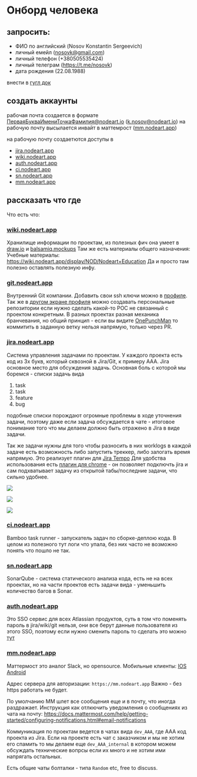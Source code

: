 # Онборд человека
## запросить:
- ФИО по английский (Nosov Konstantin Sergeevich)
- личный емейл (nosovk@gmail.com)
- личный телефон (+380505535424)
- личный телеграм (https://t.me/nosovk)
- дата рождения (22.08.1988)

внести в [гугл док](https://docs.google.com/spreadsheets/d/103UiQ-fhShKSiHiximhKpGHvuGg4kCKdVsVV3tr6iQ4/edit#gid=0)

## создать аккаунты
рабочая почта создается в формате ПерваяБукваИмениТочкаФамилия@nodeart.io (k.nosov@nodeart.io)
на рабочую почту высылается инвайт в маттемрост ([mm.nodeart.app](https://mm.nodeart.app))

на рабочую почту создаетются доступы в 
- [jira.nodeart.app](https://jira.nodeart.app)
- [wiki.nodeart.app](https://wiki.nodeart.app)
- [auth.nodeart.app](https://auth.nodeart.app)
- [ci.nodeart.app](https://ci.nodeart.app)
- [sn.nodeart.app](https://sn.nodeart.app)
- [mm.nodeart.app](https://mm.nodeart.app)


## рассказать что где
Что есть что:
### [wiki.nodeart.app](https://wiki.nodeart.app)
Хранилище информации по проектам, из полезных фич она умеет в [draw.io](https://app.diagrams.net/) и [balsamiq.mockups](https://balsamiq.com/wireframes/)
Там же есть материалы общего назначения:
Учебные материалы: https://wiki.nodeart.app/display/NOD/Nodeart+Education
Да и просто там полезно оставлять полезную инфу.

### [git.nodeart.app](https://git.nodeart.app)
Внутренний Git компании. 
Добавить свои ssh ключи можно в [профиле](https://git.nodeart.app/plugins/servlet/ssh/account/keys).
Так же в [другом экране профиля](https://git.nodeart.app/profile) можно создавать персональные репозитории если нужно сделать какой-то POC не связанный с проектом конкретным.
В разных проектах разная механика бранчевания, но общий принцип - если вы видите [OnePunchMan](https://i.imgur.com/YwTkrX9.png) то коммитить в заданную ветку нельзя напрямую, только через PR.

### [jira.nodeart.app](https://jira.nodeart.app)
Система управления задачами по проектам. У каждого проекта есть код из 3х букв, который сквозной в Jira/Git, к примеру AAA.
Jira основное место для обсуждения задачь. Основная боль с которой мы боремся - списки задачь вида 
1. task
2. task
3. feature
4. bug

подобные списки порождают огромные проблемы в ходе уточнения задачи, поэтому даже если задача обсуждается в чате - итоговое понимание того что мы делаем должно быть отражено в Jira в виде задачи.

Так же задачи нужны для того чтобы разносить в них worklogs
в каждой задаче есть возможность либо запустить треккер, либо залогать время напрямую. Это реализует плагин для [Jira Tempo](https://marketplace.atlassian.com/apps/6572/tempo-timesheets-time-tracking-reports)
Для удобства использования есть [плагин для chrome](https://chrome.google.com/webstore/detail/worklog-tracker/mgfdelfdhieiiniconbpbelkoellfgba) - он позволяет подключть jira и сам подхватывает задачу из открытой табы/последние задачи, что сильно удобнее.

![](https://i.imgur.com/1gt3oWM.png)

![](https://i.imgur.com/S6xTY9o.png)

![](https://i.imgur.com/OV3TjuW.png)

###  [ci.nodeart.app](https://ci.nodeart.app)
Bamboo task runner - запускатель задач по сборке-деплою кода. В целом из полезного тут логи что упала, без них часто не возможно понять что пошло не так.

### [sn.nodeart.app](https://sn.nodeart.app)
SonarQube - система статического анализа кода, есть не на всех проектах, но на части проектов есть задачи вида - уменьшить количество багов в Sonar.

### [auth.nodeart.app](https://auth.nodeart.app)
Это SSO сервис для всех Atlassian продуктов, суть в том что поменять пароль в jira/wiki/git нельзя, они все берут данные пользователя из этого SSO, поэтому если нужно сменить пароль то сделать это можно [тут](https://auth.nodeart.app/console/login.action#/forgot-password)

### [mm.nodeart.app](https://mm.nodeart.app)
Маттермост это аналог Slack, но opensource.
Мобильные клиенты:
[IOS](https://about.mattermost.com/mattermost-ios-app/)
[Android](https://about.mattermost.com/mattermost-android-app/)

Адрес сервера для авторизации: `https://mm.nodeart.app`
Важно - без https работать не будет.

По умолчанию ММ шлет все сообщения еще и в почту, что иногда раздражает.
Инструкция как отлкючить уведомления о сообщениях из чата на почту: https://docs.mattermost.com/help/getting-started/configuring-notifications.html#email-notifications

Коммуникация по проектам ведется в чатах вида `dev_AAA`, где AAA код проекта из Jira. Если на проекте есть чат с заказчиком и мы не хотим его спамить то мы делаем еще `dev_AAA_internal`  в котором можем обсуждать технические вопрсы если их много и не хотим ими напрягать остальных.

Есть общие чаты болталки - типа `Random` etc, free to discuss.
